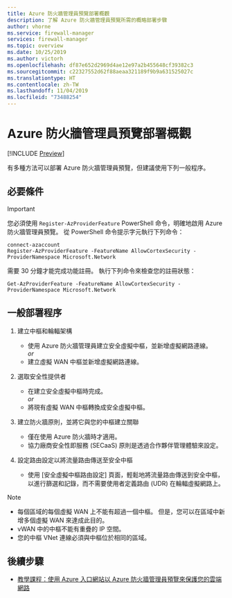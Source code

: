 ```yaml
---
title: Azure 防火牆管理員預覽部署概觀
description: 了解 Azure 防火牆管理員預覽所需的概略部署步驟
author: vhorne
ms.service: firewall-manager
services: firewall-manager
ms.topic: overview
ms.date: 10/25/2019
ms.author: victorh
ms.openlocfilehash: df87e652d2969d4ae12e97a2b455648cf39382c3
ms.sourcegitcommit: c22327552d62f88aeaa321189f9b9a631525027c
ms.translationtype: HT
ms.contentlocale: zh-TW
ms.lasthandoff: 11/04/2019
ms.locfileid: "73488254"
---
```

# <a name="azure-firewall-manager-preview-deployment-overview"></a>Azure 防火牆管理員預覽部署概觀

[!INCLUDE [Preview](../../includes/firewall-manager-preview-notice.md)]

有多種方法可以部署 Azure 防火牆管理員預覽，但建議使用下列一般程序。

## <a name="prerequisites"></a>必要條件

> [!IMPORTANT]
> 您必須使用 `Register-AzProviderFeature` PowerShell 命令，明確地啟用 Azure 防火牆管理員預覽。
>從 PowerShell 命令提示字元執行下列命令：
>
>```azure-powershell
>connect-azaccount
>Register-AzProviderFeature -FeatureName AllowCortexSecurity -ProviderNamespace Microsoft.Network
>```
>需要 30 分鐘才能完成功能註冊。 執行下列命令來檢查您的註冊狀態：
>
>`Get-AzProviderFeature -FeatureName AllowCortexSecurity -ProviderNamespace Microsoft.Network`



## <a name="general-deployment-process"></a>一般部署程序

1. 建立中樞和輪輻架構

   - 使用 Azure 防火牆管理員建立安全虛擬中樞，並新增虛擬網路連線。<br>*or*<br>
   - 建立虛擬 WAN 中樞並新增虛擬網路連線。
2. 選取安全性提供者

   - 在建立安全虛擬中樞時完成。<br>*or*<br>
   - 將現有虛擬 WAN 中樞轉換成安全虛擬中樞。
3. 建立防火牆原則，並將它與您的中樞建立關聯

   - 僅在使用 Azure 防火牆時才適用。
   - 協力廠商安全性即服務 (SECaaS) 原則是透過合作夥伴管理體驗來設定。
4. 設定路由設定以將流量路由傳送至安全中樞

   - 使用 [安全虛擬中樞路由設定] 頁面，輕鬆地將流量路由傳送到安全中樞，以進行篩選和記錄，而不需要使用者定義路由 (UDR) 在輪輻虛擬網路上。

> [!NOTE]
> - 每個區域的每個虛擬 WAN 上不能有超過一個中樞。 但是，您可以在區域中新增多個虛擬 WAN 來達成此目的。
> - vWAN 中的中樞不能有重疊的 IP 空間。
> - 您的中樞 VNet 連線必須與中樞位於相同的區域。

## <a name="next-steps"></a>後續步驟

- [教學課程：使用 Azure 入口網站以 Azure 防火牆管理員預覽來保護您的雲端網路](secure-cloud-network.md)